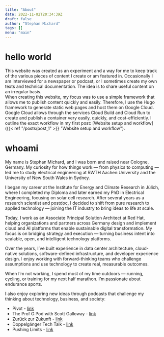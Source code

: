```yaml
---
title: "About"
date: 2022-11-02T20:34:39Z
draft: false
author: "Stephan Michard"
tags: []
menu: "main"
---
```


# hello world
This website was created as an experiment and a way for me to keep track of the various pieces of content I create or am featured in. Occasionally I am interviewed for a newspaper or podcast, or I sometimes create my own texts and technical documentation. The idea is to share useful content on an irregular basis.  
When creating this website, my focus was to use a simple framework that allows me to publish content quickly and easily. Therefore, I use the Hugo framework to generate static web pages and host them on Google Cloud. Google Cloud allows through the services Cloud Build and Cloud Run to create and publish a container very easily, quickly, and cost-efficiently. I outline the exact workflow in my first post: [Website setup and workflow]({{< ref "/posts/post_1" >}} "Website setup and workflow").  


# whoami
My name is Stephan Michard, and I was born and raised near Cologne, Germany. My curiosity for how things work — from physics to computing — led me to study electrical engineering at RWTH Aachen University and the University of New South Wales in Sydney.

I began my career at the Institute for Energy and Climate Research in Jülich, where I completed my Diploma and later earned my PhD in Electrical Engineering, focusing on solar cell research. After several years as a research scientist and postdoc, I decided to shift from pure research to applied technology — joining the IT industry to bring ideas to life at scale.

Today, I work as an Associate Principal Solution Architect at Red Hat, helping organizations and partners across Germany design and implement cloud and AI platforms that enable sustainable digital transformation. My focus is on bridging strategy and execution — turning business intent into scalable, open, and intelligent technology platforms.

Over the years, I’ve built experience in data center architecture, cloud-native solutions, software-defined infrastructure, and developer experience design. I enjoy working with forward-thinking teams who challenge assumptions and use technology to create real, measurable outcomes.

When I’m not working, I spend most of my time outdoors — running, cycling, or training for my next half marathon. I’m passionate about endurance sports.

I also enjoy exploring new ideas through podcasts that challenge my thinking about technology, business, and society:
- Pivot - [link](https://podcasts.voxmedia.com/show/pivot)
- The Prof G Pod with Scott Galloway - [link](https://podcasts.voxmedia.com/show/the-prof-g-pod-with-scott-galloway)
- Zurück zur Zukunft - [link](https://zurueckzurzukunft.de)
- Doppelgänger Tech Talk - [link](https://www.doppelgaenger.io/)
- Pushing Limits - [link](https://pushing-limits.de/)

